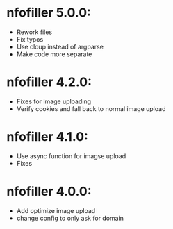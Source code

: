 # nfofiller 5.0.0:
- Rework files
- Fix typos
- Use cloup instead of argparse
- Make code more separate

# nfofiller 4.2.0:
- Fixes for image uploading
- Verify cookies and fall back to normal image upload

# nfofiller 4.1.0:
- Use async function for imagse upload
- Fixes

# nfofiller 4.0.0:
- Add optimize image upload
- change config to only ask for domain
